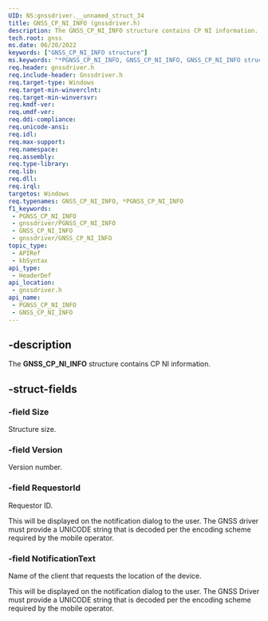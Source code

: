 ```yaml
---
UID: NS:gnssdriver.__unnamed_struct_34
title: GNSS_CP_NI_INFO (gnssdriver.h)
description: The GNSS_CP_NI_INFO structure contains CP NI information.
tech.root: gnss
ms.date: 06/20/2022
keywords: ["GNSS_CP_NI_INFO structure"]
ms.keywords: "*PGNSS_CP_NI_INFO, GNSS_CP_NI_INFO, GNSS_CP_NI_INFO structure [Sensor Devices], PGNSS_CP_NI_INFO, PGNSS_CP_NI_INFO structure pointer [Sensor Devices], gnss.gnss_cp_ni_info, gnssdriver/GNSS_CP_NI_INFO, gnssdriver/PGNSS_CP_NI_INFO"
req.header: gnssdriver.h
req.include-header: Gnssdriver.h
req.target-type: Windows
req.target-min-winverclnt: 
req.target-min-winversvr: 
req.kmdf-ver: 
req.umdf-ver: 
req.ddi-compliance: 
req.unicode-ansi: 
req.idl: 
req.max-support: 
req.namespace: 
req.assembly: 
req.type-library: 
req.lib: 
req.dll: 
req.irql: 
targetos: Windows
req.typenames: GNSS_CP_NI_INFO, *PGNSS_CP_NI_INFO
f1_keywords:
 - PGNSS_CP_NI_INFO
 - gnssdriver/PGNSS_CP_NI_INFO
 - GNSS_CP_NI_INFO
 - gnssdriver/GNSS_CP_NI_INFO
topic_type:
 - APIRef
 - kbSyntax
api_type:
 - HeaderDef
api_location:
 - gnssdriver.h
api_name:
 - PGNSS_CP_NI_INFO
 - GNSS_CP_NI_INFO
---
```


## -description

The **GNSS_CP_NI_INFO** structure contains CP NI information.

## -struct-fields

### -field Size

Structure size.

### -field Version

Version number.

### -field RequestorId

Requestor ID.

This will be displayed on the notification dialog to the user. The GNSS driver must provide a UNICODE string that is decoded per the encoding scheme required by the mobile operator.

### -field NotificationText

Name of the client that requests the location of the device.

This will be displayed on the notification dialog to the user. The GNSS Driver must provide a UNICODE string that is decoded per the encoding scheme required by the mobile operator.
